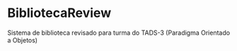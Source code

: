 # BibliotecaReview
Sistema de biblioteca revisado para turma do TADS-3 (Paradigma Orientado a Objetos)

